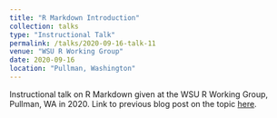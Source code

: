 ```yaml
---
title: "R Markdown Introduction"
collection: talks
type: "Instructional Talk"
permalink: /talks/2020-09-16-talk-11
venue: "WSU R Working Group"
date: 2020-09-16
location: "Pullman, Washington"
---
```


Instructional talk on R Markdown given at the WSU R Working Group, Pullman, WA in 2020. Link to previous blog post on the topic [here](https://cougrstats.wordpress.com/2019/09/12/a-tour-of-r-markdown/).
